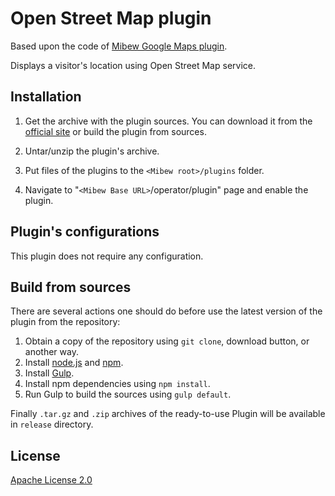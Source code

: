 # Open Street Map plugin

Based upon the code of [Mibew Google Maps plugin](https://github.com/Mibew/google-maps-plugin).

Displays a visitor's location using Open Street Map service.

## Installation

1. Get the archive with the plugin sources. You can download it from the [official site](https://mibew.org/plugins#mibew-open-street-map) or build the plugin from sources.

2. Untar/unzip the plugin's archive.

3. Put files of the plugins to the `<Mibew root>/plugins`  folder.

4. Navigate to "`<Mibew Base URL>`/operator/plugin" page and enable the plugin.

## Plugin's configurations

This plugin does not require any configuration.

## Build from sources

There are several actions one should do before use the latest version of the plugin from the repository:

1. Obtain a copy of the repository using `git clone`, download button, or another way.
2. Install [node.js](http://nodejs.org/) and [npm](https://www.npmjs.org/).
3. Install [Gulp](http://gulpjs.com/).
4. Install npm dependencies using `npm install`.
5. Run Gulp to build the sources using `gulp default`.

Finally `.tar.gz` and `.zip` archives of the ready-to-use Plugin will be available in `release` directory.


## License

[Apache License 2.0](http://www.apache.org/licenses/LICENSE-2.0.html)
